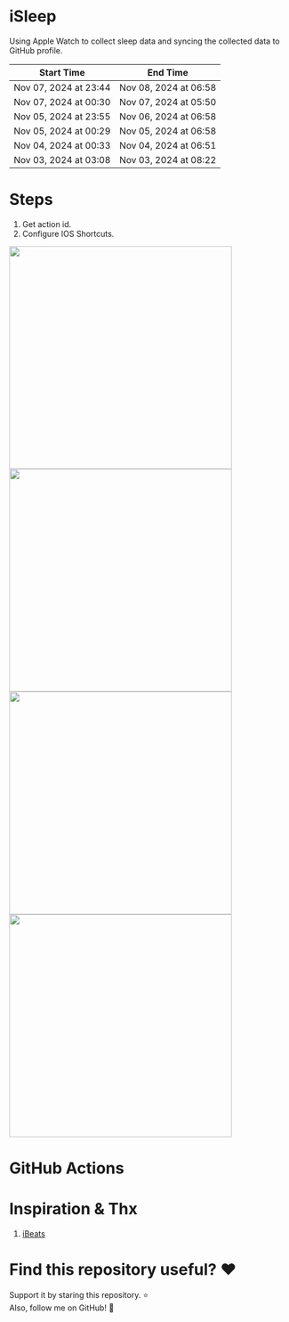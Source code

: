 # iSleep

Using Apple Watch to collect sleep data and syncing the collected data to GitHub profile.

<!--START_SECTION:my_sleep-->
| Start Time | End Time |
| ---- | ---- |
| Nov 07, 2024 at 23:44 | Nov 08, 2024 at 06:58 |
| Nov 07, 2024 at 00:30 | Nov 07, 2024 at 05:50 |
| Nov 05, 2024 at 23:55 | Nov 06, 2024 at 06:58 |
| Nov 05, 2024 at 00:29 | Nov 05, 2024 at 06:58 |
| Nov 04, 2024 at 00:33 | Nov 04, 2024 at 06:51 |
| Nov 03, 2024 at 03:08 | Nov 03, 2024 at 08:22 |

<!--END_SECTION:my_sleep-->

# Steps

1. Get action id.
2. Configure IOS Shortcuts.

<img src="/imgs/img1.png" width="400"/>
<img src="/imgs/img2.png" width="400"/>
<img src="/imgs/img3.png" width="400"/>
<img src="/imgs/img4.png" width="400"/>

# GitHub Actions

# Inspiration & Thx

1. [iBeats](https://github.com/yihong0618/iBeats)

# Find this repository useful? :heart:

Support it by staring this repository. :star: <br>
Also, follow me on GitHub! 🤩
